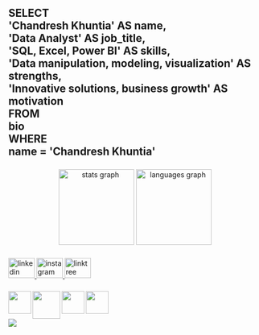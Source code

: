 <h2 align="left">SELECT<br>'Chandresh Khuntia' AS name,<br>'Data Analyst' AS job_title,<br>'SQL, Excel, Power BI' AS skills,<br>'Data manipulation, modeling, visualization' AS strengths,<br>'Innovative solutions, business growth' AS motivation<br>FROM<br>bio<br>WHERE<br>name = 'Chandresh Khuntia'</h2>

###

<div align="center">
  <img src="https://github-readme-stats.vercel.app/api?username=chandreshkhuntia&hide_title=false&hide_rank=false&show_icons=true&include_all_commits=true&count_private=true&disable_animations=false&theme=dracula&locale=en&hide_border=false" height="150" alt="stats graph"  />
  <img src="https://github-readme-stats.vercel.app/api/top-langs?username=chandreshkhuntia&locale=en&hide_title=false&layout=compact&card_width=320&langs_count=5&theme=dracula&hide_border=false" height="150" alt="languages graph"  />
</div>

###

<div align="left">
  <a href="https://www.linkedin.com/in/chandresh-khuntia-abb77a245" target="_blank">
    <img src="https://raw.githubusercontent.com/maurodesouza/profile-readme-generator/master/src/assets/icons/social/linkedin/default.svg" width="52" height="40" alt="linkedin logo"  />
  </a>
  <a href="https://instagram.com/chandreshkhuntia?igshid=ZDdkNTZiNTM=" target="_blank">
    <img src="https://raw.githubusercontent.com/maurodesouza/profile-readme-generator/master/src/assets/icons/social/instagram/default.svg" width="52" height="40" alt="instagram logo"  />
  </a>
  <a href="https://linktr.ee/chandreshkhuntia?utm_source=linktree_profile_share&ltsid=574eafbd-5fee-42c6-a651-3d5c67717988" target="_blank">
    <img src="https://raw.githubusercontent.com/maurodesouza/profile-readme-generator/master/src/assets/icons/social/linktree/default.svg" width="52" height="40" alt="linktree logo"  />
  </a>
</div>

###

<img align="left" height="45" src="https://th.bing.com/th/id/OIP.W-PtkfGrSAbvn91pfFxJHwAAAA?pid=ImgDet&rs=1"  />

###

<img align="left" height="55" src="https://logodownload.org/wp-content/uploads/2020/04/excel-logo-0.png"  />

###

<img align="left" height="45" src="https://www.tigloo.es/wp-content/uploads/2021/08/Power_BI_Logo-1.png"  />

###

<img align="left" height="45" src="https://blog.trdesigner.net/wp-content/uploads/logoAzureSql.png"  />

###

<br clear="both">

<div align="left">
  <img src="https://profile-counter.glitch.me/chandreshkhuntia/count.svg?"  />
</div>

###
